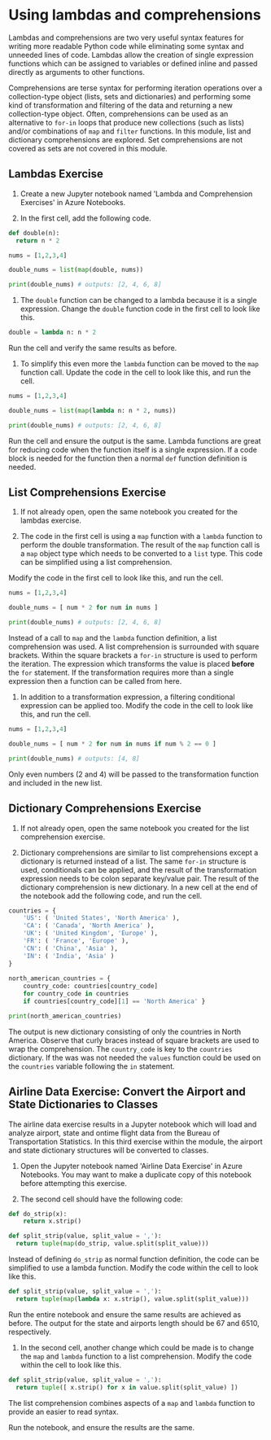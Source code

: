 # Using lambdas and comprehensions

Lambdas and comprehensions are two very useful syntax features for writing more readable Python code while eliminating some syntax and unneeded lines of code. Lambdas allow the creation of single expression functions which can be assigned to variables or defined inline and passed directly as arguments to other functions.

Comprehensions are terse syntax for performing iteration operations over a collection-type object (lists, sets and dictionaries) and performing some kind of transformation and filtering of the data and returning a new collection-type object. Often, comprehensions can be used as an alternative to `for-in` loops that produce new collections (such as lists) and/or combinations of `map` and `filter` functions. In this module, list and dictionary comprehensions are explored. Set comprehensions are not covered as sets are not covered in this module.

## Lambdas Exercise

1. Create a new Jupyter notebook named 'Lambda and Comprehension Exercises' in Azure Notebooks.

2. In the first cell, add the following code.

```python
def double(n):
  return n * 2

nums = [1,2,3,4]

double_nums = list(map(double, nums))

print(double_nums) # outputs: [2, 4, 6, 8]
```

1. The `double` function can be changed to a lambda because it is a single expression. Change the `double` function code in the first cell to look like this.

```python
double = lambda n: n * 2
```

Run the cell and verify the same results as before.

1. To simplify this even more the `lambda` function can be moved to the `map` function call. Update the code in the cell to look like this, and run the cell.

```python
nums = [1,2,3,4]

double_nums = list(map(lambda n: n * 2, nums))

print(double_nums) # outputs: [2, 4, 6, 8]
```

Run the cell and ensure the output is the same. Lambda functions are great for reducing code when the function itself is a single expression. If a code block is needed for the function then a normal `def` function definition is needed.

## List Comprehensions Exercise

1. If not already open, open the same notebook you created for the lambdas exercise.

1. The code in the first cell is using a `map` function with a `lambda` function to perform the double transformation. The result of the `map` function call is a `map` object type which needs to be converted to a `list` type. This code can be simplified using a list comprehension.

Modify the code in the first cell to look like this, and run the cell.

```python
nums = [1,2,3,4]

double_nums = [ num * 2 for num in nums ]

print(double_nums) # outputs: [2, 4, 6, 8]
```

Instead of a call to `map` and the `lambda` function definition, a list comprehension was used. A list comprehension is surrounded with square brackets. Within the square brackets a `for-in` structure is used to perform the iteration. The expression which transforms the value is placed **before** the `for` statement. If the transformation requires more than a single expression then a function can be called from here.

1. In addition to a transformation expression, a filtering conditional expression can be applied too. Modify the code in the cell to look like this, and run the cell.

```python
nums = [1,2,3,4]

double_nums = [ num * 2 for num in nums if num % 2 == 0 ]

print(double_nums) # outputs: [4, 8]
```

Only even numbers (2 and 4) will be passed to the transformation function and included in the new list.


## Dictionary Comprehensions Exercise

1. If not already open, open the same notebook you created for the list comprehension exercise.

1. Dictionary comprehensions are similar to list comprehensions except a dictionary is returned instead of a list. The same `for-in` structure is used, conditionals can be applied, and the result of the transformation expression needs to be colon separate key/value pair. The result of the dictionary comprehension is new dictionary. In a new cell at the end of the notebook add the following code, and run the cell.

```python
countries = {
    'US': ( 'United States', 'North America' ),
    'CA': ( 'Canada', 'North America' ),
    'UK': ( 'United Kingdom', 'Europe' ),
    'FR': ( 'France', 'Europe' ),
    'CN': ( 'China', 'Asia' ),
    'IN': ( 'India', 'Asia' )
}
    
north_american_countries = {
    country_code: countries[country_code]
    for country_code in countries
    if countries[country_code][1] == 'North America' }

print(north_american_countries)
```

The output is new dictionary consisting of only the countries in North America. Observe that curly braces instead of square brackets are used to wrap the comprehension. The `country_code` is key to the `countries` dictionary. If the was was not needed the `values` function could be used on the `countries` variable following the `in` statement.

## Airline Data Exercise: Convert the Airport and State Dictionaries to Classes

The airline data exercise results in a Jupyter notebook which will load and analyze airport, state and ontime flight data from the Bureau of Transportation Statistics. In this third exercise within the module, the airport and state dictionary structures will be converted to classes.

1. Open the Jupyter notebook named 'Airline Data Exercise' in Azure Notebooks. You may want to make a duplicate copy of this notebook before attempting this exercise.

2. The second cell should have the following code:

```python
def do_strip(x):
    return x.strip()

def split_strip(value, split_value = ','):
  return tuple(map(do_strip, value.split(split_value)))
```

Instead of defining `do_strip` as normal function definition, the code can be simplified to use a lambda function. Modify the code within the cell to look like this.

```python
def split_strip(value, split_value = ','):
  return tuple(map(lambda x: x.strip(), value.split(split_value)))
```

Run the entire notebook and ensure the same results are achieved as before. The output for the state and airports length should be 67 and 6510, respectively.

1. In the second cell, another change which could be made is to change the `map` and `lambda` function to a list comprehension. Modify the code within the cell to look like this.

```python
def split_strip(value, split_value = ','):
  return tuple([ x.strip() for x in value.split(split_value) ])
```

The list comprehension combines aspects of a `map` and `lambda` function to provide an easier to read syntax.

Run the notebook, and ensure the results are the same.
